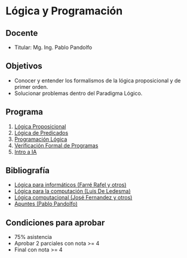 # Lógica y Programación

## Docente

* Titular: Mg. Ing. Pablo Pandolfo

## Objetivos

* Conocer y entender los formalismos de la lógica proposicional y de primer orden.
* Solucionar problemas dentro del Paradigma Lógico.

## Programa

1. [Lógica Proposicional](doc/proposicional.md)
1. [Lógica de Predicados](doc/predicados.md)
1. [Programación Lógica](doc/prog-logica.md)
1. [Verificación Formal de Programas](doc/verificacion-formal.md)
1. [Intro a IA](doc/intro-ia.md)

## Bibliografía

* [Lógica para informáticos (Farré Rafel y otros)](biblio/)
* [Lógica para la computación (Luis De Ledesma)](biblio/)
* [Lógica computacional (José Fernandez y otros)](biblio/)
* [Apuntes (Pablo Pandolfo)](doc/)

## Condiciones para aprobar

* 75% asistencia
* Aprobar 2 parciales con nota >= 4
* Final con nota >= 4
